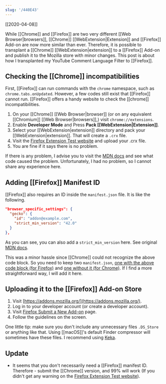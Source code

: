 ```yaml
---
slug: '/440E43'
---
```


[[2020-04-08]]

While [[Chrome]] and [[Firefox]] are two very different [[Web Browser|browsers]], [[Chrome]] [[WebExtension|Extension]] and [[Firefox]] Add-on are now more similar than ever. Therefore, it is possible to transplant a [[Chrome]] [[WebExtension|extension]] to a [[Firefox]] Add-on and publish it to the Mozilla store with minor changes. This post is about how I transplanted my YouTube Comment Language Filter to [[Firefox]].

## Checking the [[Chrome]] incompatibilities

First, [[Firefox]] can run commands with the `chrome` namespace, such as `chrome.tabs.onUpdated`. However, a few codes still exist that [[Firefox]] cannot run. [[Firefox]] offers a handy website to check the [[chrome]] incompatibilities.

1. On your [[Chrome]] [[Web Browser|browser]] (or on any equivalent [[Chromium]] [[Web Browser|browsers]],) visit `chrome://extensions`.
2. Enable **Developer Mode** and Press **Pack [[WebExtension|Extension]]**.
3. Select your [[WebExtension|extension]] directory and pack your [[WebExtension|extension]]. That will create a `.crx` file.
4. Visit the [Firefox Extension Test website](https://www.extensiontest.com/) and upload your .crx file.
5. You are fine if it says there is no problem.

If there is any problem, I advise you to visit the [MDN docs](https://developer.mozilla.org/en-US/docs/Mozilla/Add-ons/WebExtensions/Chrome_incompatibilities) and see what code caused the problem. Unfortunately, I had no problem, so I cannot share any experience here.

## Adding [[Firefox]] Manifest ID

[[Firefox]] also requires an ID inside the `manifest.json` file. It is like the following.

```json
"browser_specific_settings": {
  "gecko": {
    "id": "addon@example.com",
    "strict_min_version": "42.0"
  }
},
```

As you can see, you can also add a `strict_min_version` here. See original [MDN docs](https://developer.mozilla.org/en-US/docs/Mozilla/Add-ons/WebExtensions/manifest.json).

This was a minor hassle since [[Chrome]] could not recognize the above code block. So you need to keep two `manifest.json`, [one with the above code block (for Firefox)](https://github.com/anaclumos/youtube-comment-language-filter/blob/master/extension/manifest-firefox.json) and [one without it (for Chrome)](https://github.com/anaclumos/youtube-comment-language-filter/blob/master/extension/manifest-chrome.json). If I find a more straightforward way, I will add it here.

## Uploading it to the [[Firefox]] Add-on Store

1. Visit [https://addons.mozilla.org/](https://addons.mozilla.org/).
2. Log in to your developer account (or create a developer account).
3. Visit [Firefox Submit a New Add-on](https://addons.mozilla.org/developers/addon/submit/) page.
4. Follow the guidelines on the screen.

One little tip: make sure you don't include any unnecessary files `.DS_Store` or anything like that. Using [[macOS]]'s default Finder compressor will sometimes have these files. I recommend using [Keka](https://www.keka.io/).

## Update

- It seems that you don't necessarily need a [[Firefox]] manifest ID. Therefore - submit the [[Chrome]] version, and 99% will work (If you didn't get any warning on the [Firefox Extension Test website](https://www.extensiontest.com/)).
